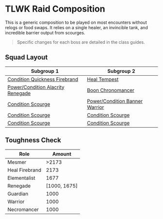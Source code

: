# TLWK Raid Composition

This is a generic composition
to be played on most encounters
without relogs or food swaps.
It relies on a single healer,
an invincible tank,
and incredible barrier output from scourges.

> Specific changes for each boss
are detailed in the class guides.

## Squad Layout

| Subgroup 1                                          | Subgroup 2                                    |
| --------------------------------------------------- | --------------------------------------------- |
| [Condition Quickness Firebrand](/roles/guardian.md) | [Heal Tempest](/roles/elementalist.md)        |
| [Power/Condition Alacrity Renegade](/roles/revenant.md)   | [Boon Chronomancer](/roles/mesmer.md)         |
| [Condition Scourge](/roles/necromancer.md)          | [Power/Condition Banner Warrior](/roles/warrior.md) |
| [Condition Scourge](/roles/necromancer.md)          | [Condition Scourge](/roles/necromancer.md)    |
| [Condition Scourge](/roles/necromancer.md)          | [Condition Scourge](/roles/necromancer.md)    |

## Toughness Check

| Role           | Amount |
| -------------  | ------ |
| Mesmer         | >2173  | 
| Heal Firebrand | 2173   |
| Elementalist   | 1677   |
| Renegade       | [1000, 1675]   |
| Guardian       | 1000   |
| Warrior        | 1000   |
| Necromancer    | 1000   |